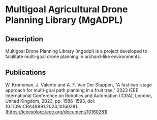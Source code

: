 # Multigoal Agricultural Drone Planning Library (MgADPL)

## Description

Multigoal Drone Planning Library (mgodpl) is a project developed to facilitate multi-goal drone planning in orchard-like environments.

## Publications

W. Kroneman, J. Valente and A. F. Van Der Stappen, "A fast two-stage approach for multi-goal path planning in a fruit tree," 2023 IEEE International Conference on Robotics and Automation (ICRA), London, United Kingdom, 2023, pp. 1586-1593, doi: 10.1109/ICRA48891.2023.10160281. (https://ieeexplore.ieee.org/document/10160281)